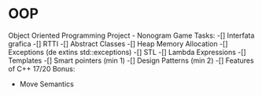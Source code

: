 # OOP
Object Oriented Programming Project - Nonogram Game
Tasks:
-[] Interfata grafica
-[] RTTI
-[] Abstract Classes
-[] Heap Memory Allocation
-[] Exceptions (de extins std::exceptions)
-[] STL
-[] Lambda Expressions
-[] Templates
-[] Smart pointers (min 1)
-[] Design Patterns (min 2)
-[] Features of C++ 17/20
Bonus:
- Move Semantics
